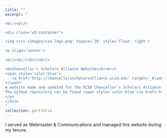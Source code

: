 ```yaml
---
title: ""
excerpt: "  

<br/><br/>

<div class='w3-container'>

<img src='/images/csa_logo.png' hspace='20' style='float: right'>
   
<p align='center'>
  
<br/><br/><br/><br/>

<b>Chancellor's Scholars Alliance Website</b><br/>
<span style='color:blue'>
   <a href='http://chancellorsscholarsalliance.ucsd.edu' target='_blank'>chancellorsscholarsalliance.ucsd.edu</a><br/>
</span>
A website made and updated for the UCSD Chancellor's Scholars Alliance student organization. 
The GitHub repository can be found <span style='color:blue'><a href='https://github.com/andythai/csa-website' target='_blank'>here</a></span>.<br/>
</p>
</div>
"
collection: portfolio
---
```


I served as Webmaster & Communications and managed this website during my tenure.
